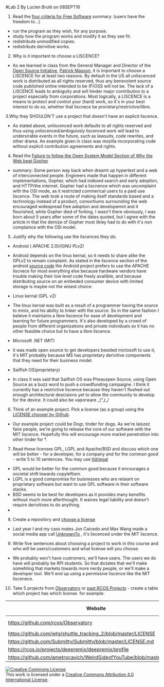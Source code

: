 #Lab 2
By Lucien Brulé on 08SEPT16

1. Read the [four criteria for Free Software](https://www.gnu.org/philosophy/free-sw.html)
summary: (users have the freedom to...)
- run the program as they wish, for any purpose.
- study how the program works and modify it as they see fit.
- redistribute unmodified copies.
- redistribute derivitive works.
2. Why is it important to choose a LISCENCE?
 - As we learned in class from the General Manager and Director of the [Open Source Initiative](https://opensource.org/), [Patrick Masson](https://twitter.com/massonpj),
 it is important to choose a LISCENCE for at least two reasons. By default in the US all unliscenced work is distributed as 
 all rights reserved, thus any benevolent source code published online intended to be (F)OSS will not be. The lack of a LISCENCE leads to
 ambiguity and will hinder major contribution to a project especially from corporations. Most logically, a LISCENCE is a means to protect and control
 your (hard) work, so it's in your best interest to do so, whether that liscnece be prorietary/restrictive/libre.
 
 3.Why they SHOULDN'T use a project that doesn't have an explicit liscence.
 - As stated above, unliscenced work defaults to all rights reserved and thus using unliscenced/ambiguiosly liscenced work
 will lead to undersirable events in the future, such as lawsuits, code rewrites, and other drama. An example given in class
 was mozilla incorporating code without explicit contribution agreements and rights.
 
 4. Read the [Failure to follow the Open System Model Section of Why the Web beat Gopher](https://ils.unc.edu/callee/gopherpaper.htm#explain)
 - summary: Some person way back when dreamt up hypertext and a web of interconnected people. Engineers made that happen in different implementations,
 Gopher, which had indexed search and early adoption, and HTTP/the internet. Gopher had a liscnence which was uncomplaint with the OSI mode, as it restricted
 commerical users to a paid use liscence. The web took a route of making itself standards based and a technology instead of a product, consortiums surrounding the
 web encouraged widespread free adoption and developemnt and it flourished, while Gopher died of forking. I wasn't there obviously,
 I was born about 5 years after some of the dates quoted, but I agree with the article in that the demize of Gopher most likley had to do with
 it's non complaince with the OSI model.
 
 5. Justify why the following use the liscences they do.
 - Android ( APACHE 2.0)/(GNU PLv2)
  + Android depends on the linux kernal, so it needs to share alike the GPLv2 to remain complaint. As stated in the liscence section of the android
  [source code](https://source.android.com/source/licenses.html) the Android project prefers to use the APACHE liscnece for most everything else
  because hardware vendors have trouble making their low level code freely availible, and because distributing source on an embeded consumer device
  with limited storage is maybe not the wisest choice.
  
 - Linux kernal (GPL v2)
 + The linux kernal was built as a result of a programmer having the source to minix, and his ability to tinker with the source. So in the same
 fashion I beleive it maintains a libre liscence for ease of development and learning for future programmers. It's also developed by a crowd of people
 from different organizations and private individuals so it has no other feasible choice but to have a libre liscence.
 
 - Microsoft .NET (MIT)
 + it was made open source to get developers besided mictosoft to use it, it's MIT probably because MS has proprietary derivitive components
 that they need for their business model.
 
- Sailfish OS(proprietary)
+ In class it was said that Sailfish OS was Pheauxpen Source, using Open Source as a buzz word to push a crowdfunding campaigne.
I think it currently has a restrictive liscence because they haven't flushed out enough architectural descisions yet to allow the community to
develop for the device. It could also be vaporware \_(",)_/

6.  Think of an example project. Pick a license (as a group) using the [LICENSE chooser by Github](http://choosealicense.com/).
- Our example project could be Dogr, tinder for dogs. As we're laiszez faire people,  we're going to release the core of our software with the MIT liscence. Hopefully this will encourage more market penetration into other tinder for *.

7.  Read these licenses  GPL, LGPL and Apache/BSD and discuss which one will be better - for a developer, for a company and for the common good - write 5 to 10 sentences. You may use [tldrlegal](https://tldrlegal.com/license/)
- GPL would be better for the common good because it encourages a societal shift towards copyleftism.
- LGPL is a good compromise for buisnesses who are relaiant on proprietary software but want to use GPL software in their software stacks.
- BSD seems to be best for developers as it provides many benefits without much more afterthought. It waives legal liability and doesn't require derivitives to do anything.
- 
8.  Create a repository and [choose a license](https://github.com/blog/1530-choosing-an-open-source-license)
- Last year I and my cass mates Jon Caicedo and Max Wang made a social media app call [UnknownTo](https://github.com/LucienBrule/unknowntome/blob/master/LICENSE) , it's liscenced under the MIT liscence.

9.  Write five sentences about choosing a project to work in this course and  who will be users/customers  and what license will you choose.
- We probably won't have custromers, we'll have users. The users we do have will probably be RPI students. So that dictates that we'll make somehting that markets towards more nerdy people, or we'll make a developer tool. We'll end up using a permissive liscence like the MIT liscenece.

10.  Take 5 projects from [Observatory](http://rcos.io/projects) or [past RCOS Projects](https://rcos.io/projects/past) - create a table which project has which license. for example:

Website | License Present | License
---------|:----------|:-------
https://github.com/rcos/Observatory | Yes | Two Clause BSD License https://en.wikipedia.org/wiki/ISC_license
https://github.com/wtg/shuttle_tracking_2/blob/master/LICENSE | YES | MIT
https://github.com/Submitty/Submitty/blob/master/LICENSE.md | YES | BSD
https://rcos.io/projects/deepremix/deepremix/profile | NO | N/A
https://github.com/ametrocavich/WeirdSideofYouTube/blob/master/LICENSE | YES | MIT


<a rel="license" href="http://creativecommons.org/licenses/by/4.0/"><img alt="Creative Commons License" style="border-width:0" src="https://i.creativecommons.org/l/by/4.0/88x31.png" /></a><br />This work is licensed under a <a rel="license" href="http://creativecommons.org/licenses/by/4.0/">Creative Commons Attribution 4.0 International License</a>.
